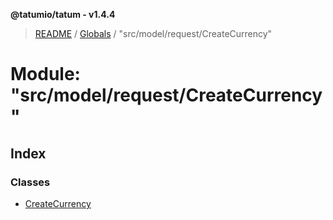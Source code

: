 **@tatumio/tatum - v1.4.4**

> [README](../README.md) / [Globals](../globals.md) / "src/model/request/CreateCurrency"

# Module: "src/model/request/CreateCurrency"

## Index

### Classes

* [CreateCurrency](../classes/_src_model_request_createcurrency_.createcurrency.md)
